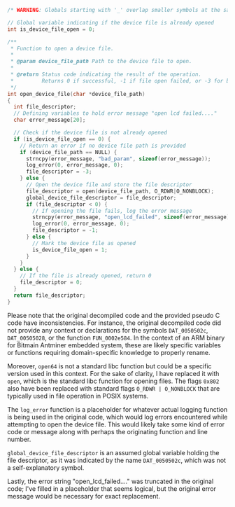 ```c
/* WARNING: Globals starting with '_' overlap smaller symbols at the same address */

// Global variable indicating if the device file is already opened
int is_device_file_open = 0;

/**
 * Function to open a device file.
 * 
 * @param device_file_path Path to the device file to open.
 *
 * @return Status code indicating the result of the operation.
 *         Returns 0 if successful, -1 if file open failed, or -3 for bad parameters.
 */
int open_device_file(char *device_file_path)
{
  int file_descriptor;
  // Defining variables to hold error message "open lcd failed...."
  char error_message[20];

  // Check if the device file is not already opened
  if (is_device_file_open == 0) {
    // Return an error if no device file path is provided
    if (device_file_path == NULL) {
      strncpy(error_message, "bad_param", sizeof(error_message));
      log_error(0, error_message, 0);
      file_descriptor = -3;
    } else {
      // Open the device file and store the file descriptor
      file_descriptor = open(device_file_path, O_RDWR|O_NONBLOCK);
      global_device_file_descriptor = file_descriptor;
      if (file_descriptor < 0) {
        // If opening the file fails, log the error message
        strncpy(error_message, "open_lcd_failed", sizeof(error_message));
        log_error(0, error_message, 0);
        file_descriptor = -1;
      } else {
        // Mark the device file as opened
        is_device_file_open = 1;
      }
    }
  } else {
    // If the file is already opened, return 0
    file_descriptor = 0;
  }
  return file_descriptor;
}
```

Please note that the original decompiled code and the provided pseudo C code have inconsistencies. For instance, the original decompiled code did not provide any context or declarations for the symbols `DAT_0050502c`, `DAT_00505028`, or the function `FUN_0002e584`. In the context of an ARM binary for Bitmain Antminer embedded system, these are likely specific variables or functions requiring domain-specific knowledge to properly rename. 

Moreover, `open64` is not a standard libc function but could be a specific version used in this context. For the sake of clarity, I have replaced it with `open`, which is the standard libc function for opening files. The flags `0x802` also have been replaced with standard flags `O_RDWR | O_NONBLOCK` that are typically used in file operation in POSIX systems.

The `log_error` function is a placeholder for whatever actual logging function is being used in the original code, which would log errors encountered while attempting to open the device file. This would likely take some kind of error code or message along with perhaps the originating function and line number.

`global_device_file_descriptor` is an assumed global variable holding the file descriptor, as it was indicated by the name `DAT_0050502c`, which was not a self-explanatory symbol. 

Lastly, the error string "open_lcd_failed...." was truncated in the original code; I've filled in a placeholder that seems logical, but the original error message would be necessary for exact replacement.
